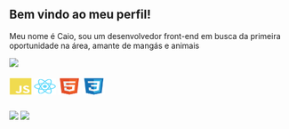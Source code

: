 ## Bem vindo ao meu perfil!

Meu nome é Caio, sou um desenvolvedor front-end em busca da primeira oportunidade na área, amante de mangás e animais

<picture>
<source 
  srcset="https://github-readme-stats.vercel.app/api?username=zlcaio&show_icons=true&theme=dark"
  media="(prefers-color-scheme: dark)"
/>
<img src="https://github-readme-stats.vercel.app/api?username=zlcaio&show_icons=true&" />
</picture>


<div style="display: inline_block"><br>

  <img align="center" alt="Caio-Js" height="30" width="40" src="https://raw.githubusercontent.com/devicons/devicon/master/icons/javascript/javascript-plain.svg">


  <img align="center" alt="Caio-React" height="30" width="40" src="https://raw.githubusercontent.com/devicons/devicon/master/icons/react/react-original.svg">

  <img align="center" alt="CaioRafa-HTML" height="30" width="40" src="https://raw.githubusercontent.com/devicons/devicon/master/icons/html5/html5-original.svg">

  <img align="center" alt="Caio-CSS" height="30" width="40" src="https://raw.githubusercontent.com/devicons/devicon/master/icons/css3/css3-original.svg"> 
</div>

##

<div>
<a href="https://www.linkedin.com/in/caio-guilherme-reis-soares-5b8387262/"><img src="https://img.shields.io/badge/LinkedIn-0077B5?style=for-the-badge&logo=linkedin&logoColor=white target="_blank"></a>
<a href="mailto:caiofrontdev677@proton.me"><img src="https://img.shields.io/badge/ProtonMail-8B89CC?style=for-the-badge&logo=protonmail&logoColor=whitetarget="_blank"></a>

</div>
